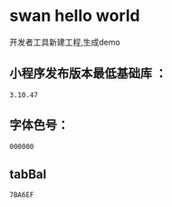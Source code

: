 # swan hello world 

开发者工具新建工程,生成demo

## 小程序发布版本最低基础库 ：
    3.10.47
## 字体色号：
    000000
## tabBal
    7BA6EF